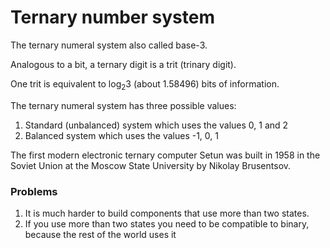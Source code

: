 # Ternary number system
The ternary numeral system also called base-3.

Analogous to a bit, a ternary digit is a trit (trinary digit).

One trit is equivalent to log<sub>2</sub>3 (about 1.58496) bits of information.

The ternary numeral system has three possible values:
1. Standard (unbalanced) system which uses the values 0, 1 and 2
2. Balanced system which uses the values -1, 0, 1

The first modern electronic ternary computer Setun was built in
1958 in the Soviet Union at the Moscow State University by
Nikolay Brusentsov.

### Problems
 1. It is much harder to build components that use more than two
states.
 2. If you use more than two states you need to be compatible to
binary, because the rest of the world uses it